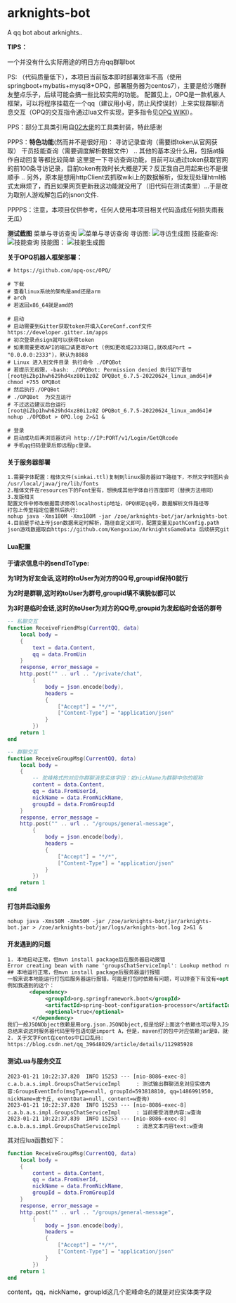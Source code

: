 # arknights-bot
A qq bot about arknights..

**TIPS：**

一个并没有什么实际用途的明日方舟qq群聊bot

PS:  （代码质量低下），本项目当前版本即时部署效率不高（使用springboot+mybatis+mysql8+OPQ，部署服务器为centos7），主要是给沙雕群友整点乐子，后续可能会搞一些比较实用的功能。
 配置见上，OPQ是一款机器人框架，可以将程序挂载在一个qq（建议用小号，防止风控误封）上来实现群聊消息交互（OPQ的交互指令通过lua文件实现，更多指令见[OPQ WIKI](https://github.com/opq-osc/OPQ/wiki)）。

PPS：部分工具类引用自[02大佬](https://github.com/Strelizia02/ArknightsAPI)的工具类封装，特此感谢

PPPS：**特色功能**(然而并不是很好用)：
    寻访记录查询（需要绑token从官网获取）
    干员技能查询（需要调度解析数据文件）
    ..
    其他的基本没什么用，包括at操作自动回复等都比较简单
    这里提一下寻访查询功能，目前可以通过token获取官网的前100条寻访记录，目前token有效时长大概是7天？反正我自己用起来也不是很顺手
    ..
    另外，原本是想用httpClient去抓取wiki上的数据解析，但发现处理html格式太麻烦了，而且如果网页更新我这功能就没用了（旧代码在测试类里）...于是改为取别人游戏解包后的jsnon文件.
    
PPPPS：注意，本项目仅供参考，任何人使用本项目相关代码造成任何损失雨我无瓜）

**测试截图**
菜单与寻访查询
![菜单与寻访查询](https://user-images.githubusercontent.com/60766110/217429122-aa1f4093-4d70-4641-ad24-de4f5da02510.jpg)
寻访图:
![寻访生成图](https://user-images.githubusercontent.com/60766110/217429269-66bd27ac-49eb-42b6-8e4a-0c4870011d27.jpg)
技能查询:
![技能查询](https://user-images.githubusercontent.com/60766110/217429297-344d561e-3c9c-4339-9295-c977f63e3fcd.jpg)
技能图：
![技能生成图](https://user-images.githubusercontent.com/60766110/217429369-00179b04-5805-4eb8-801d-44c6765a6d2b.jpg)


**关于OPQ机器人框架部署：**

```shell
# https://github.com/opq-osc/OPQ/

# 下载
# 查看linux系统的架构是amd还是arm 
# arch
# 若返回x86_64就是amd的

# 启动
# 启动需要到Gitter获取token并填入CoreConf.conf文件
https://developer.gitter.im/apps 
# 初次登录点sign就可以获得token
# 如果需要更改API的端口请更改Port (例如更改成2333端口,就改成Port = "0.0.0.0:2333")，默认为8888
# Linux 进入到文件目录 执行命令 ./OPQBot
# 若提示无权限，-bash: ./OPQBot: Permission denied 执行如下语句
[root@iZbp1hwh629hd4xz80i1z0Z OPQBot_6.7.5-20220624_linux_amd64]# chmod +755 OPQBot
# 然后执行./OPQBot
# ./OPQBot  为交互运行
# 不过这边建议后台运行
[root@iZbp1hwh629hd4xz80i1z0Z OPQBot_6.7.5-20220624_linux_amd64]# nohup ./OPQBot > OPQ.log 2>&1 &

# 登录
# 启动成功后再浏览器访问 http://IP:PORT/v1/Login/GetQRcode
# 手机qq扫码登录后即远程pc登录。

```

#### 关于服务器部署

```txt
1.需要字体配置：楷体文件(simkai.ttl)复制到linux服务器如下路径下，不然文字转图片会出现乱码：
/usr/local/java/jre/lib/fonts
2.楷体文件在resources下的Font里有，想换成其他字体自行百度即可（替换方法相同）
3.发版相关
配置文件中修改根据需求修改localhostip地址，OPQ绑定qq号，数据解析文件路径等
打包上传至指定位置然后执行:
nohup java -Xms180M -Xmx180M -jar /zoe/arknights-bot/jar/arknights-bot.jar > /zoe/arknights-bot/jar/logs/arknights-bot.log 2>&1 &
4.目前是手动上传json数据来定时解析，路径自定义即可，配置变量见pathConfig.path
json游戏数据取自https://github.com/Kengxxiao/ArknightsGameData 后续研究github库远程自动下载办法
```

#### Lua配置

**于请求信息中的sendToType:**

**为1时为好友会话,这时的toUser为对方的QQ号,groupid保持0就行**

**为2时是群聊,这时的toUser为群号,groupid填不填貌似都可以**

**为3时是临时会话,这时的toUser为对方的QQ号,groupid为发起临时会话的群号**

```lua
-- 私聊交互
function ReceiveFriendMsg(CurrentQQ, data)
    local body =
    {
        text = data.Content,
        qq = data.FromUin
    }
    response, error_message =
    http.post("" .. url .. "/private/chat",
        {
            body = json.encode(body),
            headers =
            {
                ["Accept"] = "*/*",
                ["Content-Type"] = "application/json"
            }
        })
    return 1
end

-- 群聊交互
function ReceiveGroupMsg(CurrentQQ, data)
    local body =
    {
        -- 驼峰格式的对应你群聊消息实体字段：如nickName为群聊中你的昵称
        content = data.Content,
        qq = data.FromUserId,
        nickName = data.FromNickName,
        groupId = data.FromGroupId
    }
    response, error_message =
    http.post("" .. url .. "/groups/general-message",
        {
            body = json.encode(body),
            headers =
            {
                ["Accept"] = "*/*",
                ["Content-Type"] = "application/json"
            }
        })
    return 1
end

```

#### 打包并启动服务

```shell
nohup java -Xms50M -Xmx50M -jar /zoe/arknights-bot/jar/arknights-bot.jar > /zoe/arknights-bot/jar/logs/arknights-bot.log 2>&1 &
```



#### 开发遇到的问题

```xml
1. 本地启动正常，但mvn install package后在服务器启动报错
Error creating bean with name 'groupsChatServiceImpl': Lookup method resolution failed; nested exception is java.lang.IllegalStateException: Failed to introspect Class [com.arknights.bot.app.service.impl.GroupsChatServiceImpl] from ClassLoader [org.springframework.boot.
## 本地运行正常，但mvn install package后服务器运行报错
一般来说本地能运行打包后服务器运行报错，可能是打包时依赖有问题，可以排查下有没有<optional></optional>或者<scope></scope>标签的依赖出现，这种很容易造成代码里运行时依赖取依赖A，但打包时取依赖B，就会报错
例如我遇到的这个：
       <dependency>
            <groupId>org.springframework.boot</groupId>
            <artifactId>spring-boot-configuration-processor</artifactId>
            <optional>true</optional>
        </dependency>
我们一般JSONObject依赖是用org.json.JSONObject,但是恰好上面这个依赖也可以导入JSONObject方法，而且本地启动是不会看出异常的，而optional为true表示又会造成依赖冲突时此依赖可选，这时打包里是另外一个JSONObject依赖（org.json.JSONObject），就会出现问题。
总结来说这时服务器代码里导包语句是import A，但是，maven打的包中对应依赖jar是B，就会报错，而且从报错信息中其实看不到有用的信息，只能怀疑是pom依赖问题，我也是挨个看pom依赖列表，注释后本地运行报错才发现这个问题。
2. 关于文字Font在centos中口口乱码:
https://blog.csdn.net/qq_39648029/article/details/112985928

```



#### 测试Lua与服务交互

```shell
2023-01-21 10:22:37.820  INFO 15253 --- [nio-8086-exec-8] c.a.b.a.s.impl.GroupsChatServiceImpl     : 测试输出群聊消息对应实体内容:GroupsEventInfo(msgType=null, groupId=593818810, qq=1486991950, nickName=皮卡丘, eventData=null, content=w查询)
2023-01-21 10:22:37.820  INFO 15253 --- [nio-8086-exec-8] c.a.b.a.s.impl.GroupsChatServiceImpl     : 当前接受消息内容:w查询
2023-01-21 10:22:37.839  INFO 15253 --- [nio-8086-exec-8] c.a.b.a.s.impl.GroupsChatServiceImpl     : 消息文本内容text:w查询

```

其对应lua函数如下：

```lua
function ReceiveGroupMsg(CurrentQQ, data)
    local body =
    {
        content = data.Content,
        qq = data.FromUserId,
        nickName = data.FromNickName,
        groupId = data.FromGroupId
    }
    response, error_message =
    http.post("" .. url .. "/groups/general-message",
        {
            body = json.encode(body),
            headers =
            {
                ["Accept"] = "*/*",
                ["Content-Type"] = "application/json"
            }
        })
    return 1
end
```

content，qq，nickName，groupId这几个驼峰命名的就是对应实体类字段
